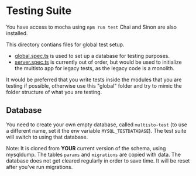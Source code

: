 # Testing Suite

You have access to mocha using `npm run test`
Chai and Sinon are also installed.

This directory contians files for global test setup.

- [global.spec.ts](../global.spec.ts) is used to set up a database for testing purposes.
- [server.spec.ts](../server.spec.ts) is currently out of order, but would be used to initialize the multisto app for legacy tests, as the legacy code is a monolith.

It would be preferred that you write tests inside the modules that you are testing if possible, otherwise use this "global" folder and try to mimic the folder structure of what you are testing.

## Database
You need to create your own empty database, called `multisto-test` (to use a different name, set it the env variable `MYSQL_TESTDATABASE`). The test suite will switch to using that database.

Note: It is cloned from **YOUR** current version of the schema, using mysqldump. The tables `params` and `migrations` are copied with data. The database does not get cleared regularly in order to save time. It will be reset after you've run migrations.
